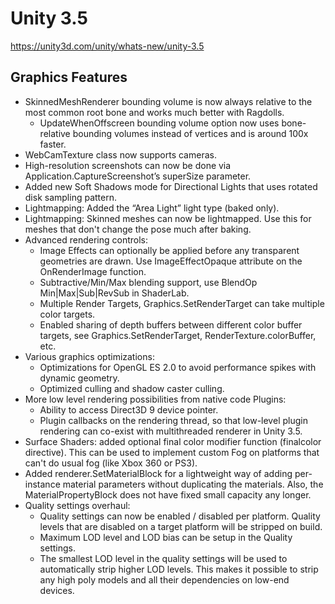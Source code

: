 # Unity 3.5
https://unity3d.com/unity/whats-new/unity-3.5

## Graphics Features

<ul>
<li>SkinnedMeshRenderer bounding volume is now always relative to the most common root bone and works much better with Ragdolls. 
<ul>
<li>UpdateWhenOffscreen bounding volume option now uses bone-relative bounding volumes instead of vertices and is around 100x faster.</li>
</ul></li>
<li>WebCamTexture class now supports cameras.</li>
<li>High-resolution screenshots can now be done via Application.CaptureScreenshot’s superSize parameter.</li>
<li>Added new Soft Shadows mode for Directional Lights that uses rotated disk sampling pattern.</li>
<li>Lightmapping: Added the “Area Light” light type (baked only).</li>
<li>Lightmapping: Skinned meshes can now be lightmapped. Use this for meshes that don't change the pose much after baking.</li>
<li>Advanced rendering controls: 
<ul>
<li>Image Effects can optionally be applied before any transparent geometries are drawn. Use ImageEffectOpaque attribute on the OnRenderImage function.</li>
<li>Subtractive/Min/Max blending support, use BlendOp Min|Max|Sub|RevSub in ShaderLab.</li>
<li>Multiple Render Targets, Graphics.SetRenderTarget can take multiple color targets.</li>
<li>Enabled sharing of depth buffers between different color buffer targets, see Graphics.SetRenderTarget, RenderTexture.colorBuffer, etc.</li>
</ul></li>
<li>Various graphics optimizations: 
<ul>
<li>Optimizations for OpenGL ES 2.0 to avoid performance spikes with dynamic geometry.</li>
<li>Optimized culling and shadow caster culling.</li>
</ul></li>
<li>More low level rendering possibilities from native code Plugins: 
<ul>
<li>Ability to access Direct3D 9 device pointer.</li>
<li>Plugin callbacks on the rendering thread, so that low-level plugin rendering can co-exist with multithreaded renderer in Unity 3.5.</li>
</ul></li>
<li>Surface Shaders: added optional final color modifier function (finalcolor directive). This can be used to implement custom Fog on platforms that can't do usual fog (like Xbox 360 or PS3).</li>
<li>Added renderer.SetMaterialBlock for a lightweight way of adding per-instance material parameters without duplicating the materials. Also, the MaterialPropertyBlock does not have fixed small capacity any longer.</li>
<li>Quality settings overhaul: 
<ul>
<li>Quality settings can now be enabled / disabled per platform. Quality levels that are disabled on a target platform will be stripped on build.</li>
<li>Maximum LOD level and LOD bias can be setup in the Quality settings.</li>
<li>The smallest LOD level in the quality settings will be used to automatically strip higher LOD levels. This makes it possible to strip any high poly models and all their dependencies on low-end devices.</li>
</ul></li>
</ul>
